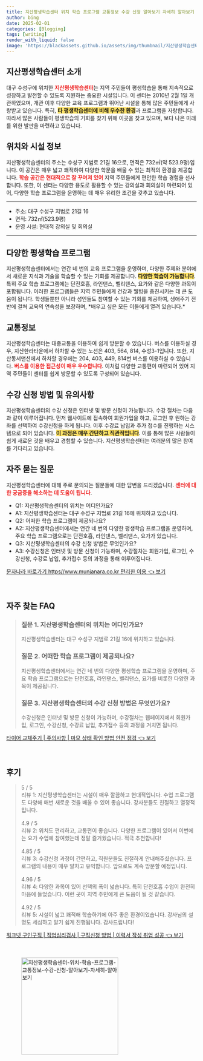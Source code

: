 ```yaml
---
title: 지산평생학습센터 위치 학습 프로그램 교통정보 수강 신청 알아보기 자세히 알아보기
author: bing
date: 2025-02-01
categories: [Blogging]
tags: [writing]
render_with_liquid: false
image: 'https://blackassets.github.io/assets/img/thumbnail/지산평생학습센터-위치-학습-프로그램-교통정보-수강-신청-알아보기-자세히-알아보기.webp'
---
```



<h2 id='지산평생학습센터_소개'>지산평생학습센터 소개</h2>

<p>대구 수성구에 위치한 <b><span style="color: #ee2323;">지산평생학습센터</span></b>는 지역 주민들이 평생학습을 통해 지속적으로 성장하고 발전할 수 있도록 지원하는 중요한 시설입니다. 이 센터는 2010년 2월 1일 개관하였으며, 개관 이후 다양한 교육 프로그램과 뛰어난 시설을 통해 많은 주민들에게 사랑받고 있습니다. 특히, <b><span style="background-color: #ffe066;">타 평생학습센터에 비해 우수한 환경</span></b>과 프로그램을 자랑합니다. 따라서 많은 사람들이 평생학습의 기회를 찾기 위해 이곳을 찾고 있으며, 보다 나은 미래를 위한 발판을 마련하고 있습니다.</p>

<h2 id='위치와_시설_정보'>위치와 시설 정보</h2>

<p>지산평생학습센터의 주소는 수성구 지범로 21길 16으로, 면적은 732㎡(약 523.9평)입니다. 이 공간은 매우 넓고 쾌적하여 다양한 학문을 배울 수 있는 최적의 환경을 제공합니다. <b><span style="color: #ee2323;">학습 공간은 현대적으로 잘 꾸며져 있어</span></b> 지역 주민들에게 편안한 학습 경험을 선사합니다. 또한, 이 센터는 다양한 용도로 활용할 수 있는 강의실과 회의실이 마련되어 있어, 다양한 학습 프로그램을 운영하는 데 매우 유리한 조건을 갖추고 있습니다.</p>

<hr />

<ul>
    <li>주소: 대구 수성구 지범로 21길 16</li>
    <li>면적: 732㎡(523.9평)</li>
    <li>운영 시설: 현대적 강의실 및 회의실</li>
</ul>

<hr />

<h2 id='다양한_평생학습_프로그램'>다양한 평생학습 프로그램</h2>

<p>지산평생학습센터에서는 연간 네 번의 교육 프로그램을 운영하며, 다양한 주제와 분야에서 새로운 지식과 기술을 학습할 수 있는 기회를 제공합니다. <b><span style="background-color: #ffe066;">다양한 학습이 가능합니다</span></b>. 특히 주요 학습 프로그램에는 단전호흡, 라인댄스, 벨리댄스, 요가와 같은 다양한 과목이 포함됩니다. 이러한 프로그램들은 지역 주민들에게 건강과 웰빙을 증진시키는 데 큰 도움이 됩니다. 학생들뿐만 아니라 성인들도 참여할 수 있는 기회를 제공하여, 생애주기 전반에 걸쳐 교육의 연속성을 보장하며, *배우고 싶은 모든 이들에게 열려 있습니다.*</p>

<h2 id='교통정보'>교통정보</h2>

<p>지산평생학습센터는 대중교통을 이용하여 쉽게 방문할 수 있습니다. 버스를 이용하실 경우, 지산한라타운에서 하차할 수 있는 노선은 403, 564, 814, 수성3-1입니다. 또한, 지산동서맨션에서 하차할 경우에는 204, 403, 449, 814번 버스를 이용하실 수 있습니다. <b><span style="color: #ee2323;">버스를 이용한 접근성이 매우 우수합니다</span></b>. 이처럼 다양한 교통편이 마련되어 있어 지역 주민들이 센터를 쉽게 방문할 수 있도록 구성되어 있습니다.</p>

<h2 id='수강신청_방법_및_유의사항'>수강 신청 방법 및 유의사항</h2>

<p>지산평생학습센터의 수강 신청은 인터넷 및 방문 신청이 가능합니다. 수강 절차는 다음과 같이 이루어집니다. 먼저 웹사이트에 접속하여 회원가입을 하고, 로그인 후 원하는 강좌를 선택하여 수강신청을 하게 됩니다. 이후 수강료 납입과 추가 접수를 진행하는 시스템으로 되어 있습니다. <b><span style="background-color: #ffe066;">이 과정은 매우 간단하고 직관적입니다</span></b>. 이를 통해 많은 사람들이 쉽게 새로운 것을 배우고 경험할 수 있습니다. 지산평생학습센터는 여러분의 많은 참여를 기다리고 있습니다.</p>

<h2 id='자주_묻는_질문'>자주 묻는 질문</h2>

<p>지산평생학습센터에 대해 주로 문의되는 질문들에 대한 답변을 드리겠습니다. <b><span style="color: #ee2323;">센터에 대한 궁금증을 해소하는 데 도움이 됩니다</span></b>.</p>

<ul>
    <li>Q1: 지산평생학습센터의 위치는 어디인가요?</li>
    <li>A1: 지산평생학습센터는 대구 수성구 지범로 21길 16에 위치하고 있습니다.</li>
    <li>Q2: 어떠한 학습 프로그램이 제공되나요?</li>
    <li>A2: 지산평생학습센터에서는 연간 네 번의 다양한 평생학습 프로그램을 운영하며, 주요 학습 프로그램으로는 단전호흡, 라인댄스, 벨리댄스, 요가가 있습니다.</li>
    <li>Q3: 지산평생학습센터의 수강 신청 방법은 무엇인가요?</li>
    <li>A3: 수강신청은 인터넷 및 방문 신청이 가능하며, 수강절차는 회원가입, 로그인, 수강신청, 수강료 납입, 추가접수 등의 과정을 통해 이루어집니다.</li>
</ul>


<p><a class="click-button" title="문자나라 바로가기 https//www.munjanara.co.kr 편리한 이용" href="https://blackassets.github.io/posts/%EB%AC%B8%EC%9E%90%EB%82%98%EB%9D%BC-%EB%B0%94%EB%A1%9C%EA%B0%80%EA%B8%B0-httpswww.munjanara.co.kr-%ED%8E%B8%EB%A6%AC%ED%95%9C-%EC%9D%B4%EC%9A%A9/" rel="dofollow">문자나라 바로가기 https//www.munjanara.co.kr 편리한 이용 👈 보기</a></p><br>
<h2 id='자주_찾는_FAQ'>자주 찾는 FAQ</h2>
<div itemscope="" itemtype="https://schema.org/FAQPage">
<blockquote>
<div itemscope="" itemprop="mainEntity" itemtype="https://schema.org/Question">
<h3 itemprop="name">질문 1. 지산평생학습센터의 위치는 어디인가요?</h3>
<div itemscope="" itemprop="acceptedAnswer" itemtype="https://schema.org/Answer">
<span itemprop="text">
<p>지산평생학습센터는 대구 수성구 지범로 21길 16에 위치하고 있습니다.</p>
</span>
</div>
</div>
<div itemscope="" itemprop="mainEntity" itemtype="https://schema.org/Question">
<h3 itemprop="name">질문 2. 어떠한 학습 프로그램이 제공되나요?</h3>
<div itemscope="" itemprop="acceptedAnswer" itemtype="https://schema.org/Answer">
<span itemprop="text">
<p>지산평생학습센터에서는 연간 네 번의 다양한 평생학습 프로그램을 운영하며, 주요 학습 프로그램으로는 단전호흡, 라인댄스, 벨리댄스, 요가를 비롯한 다양한 과목이 제공됩니다.</p>
</span>
</div>
</div>
<div itemscope="" itemprop="mainEntity" itemtype="https://schema.org/Question">
<h3 itemprop="name">질문 3. 지산평생학습센터의 수강 신청 방법은 무엇인가요?</h3>
<div itemscope="" itemprop="acceptedAnswer" itemtype="https://schema.org/Answer">
<span itemprop="text">
<p>수강신청은 인터넷 및 방문 신청이 가능하며, 수강절차는 웹페이지에서 회원가입, 로그인, 수강신청, 수강료 납입, 추가접수 등의 과정을 거치면 됩니다.</p>
</span>
</div>
</div>
</blockquote>
</div>
<p><a class="click-button" title="타이어 교체주기 | 주의사항 | 마모 상태 확인 방법 안전 점검" href="https://blackassets.github.io/posts/%ED%83%80%EC%9D%B4%EC%96%B4-%EA%B5%90%EC%B2%B4%EC%A3%BC%EA%B8%B0-%EC%A3%BC%EC%9D%98%EC%82%AC%ED%95%AD-%EB%A7%88%EB%AA%A8-%EC%83%81%ED%83%9C-%ED%99%95%EC%9D%B8-%EB%B0%A9%EB%B2%95-%EC%95%88%EC%A0%84-%EC%A0%90%EA%B2%80/" rel="dofollow">타이어 교체주기 | 주의사항 | 마모 상태 확인 방법 안전 점검 👈 보기</a></p><br>
<h2 id='후기'>후기</h2>
<div itemscope itemtype="https://schema.org/Product">
  <blockquote>
  <div itemprop="review" itemscope itemtype="https://schema.org/Review">
      <div itemprop="reviewRating" itemscope itemtype="https://schema.org/Rating"> <span itemprop="ratingValue">5</span> / <span itemprop="bestRating">5</span> </div>
      <span itemprop="reviewBody">리뷰 1: 지산평생학습센터는 시설이 매우 깔끔하고 현대적입니다. 수업 프로그램도 다양해 매번 새로운 것을 배울 수 있어 좋습니다. 강사분들도 친절하고 열정적입니다.</span>
  </div>
  <br>
  <div itemprop="review" itemscope itemtype="https://schema.org/Review">
      <div itemprop="reviewRating" itemscope itemtype="https://schema.org/Rating"> <span itemprop="ratingValue">4.9</span> / <span itemprop="bestRating">5</span> </div>
      <span itemprop="reviewBody">리뷰 2: 위치도 편리하고, 교통편이 좋습니다. 다양한 프로그램이 있어서 이번에는 요가 수업에 참여했는데 정말 즐거웠습니다. 적극 추천합니다!</span>
  </div>
  <br>
  <div itemprop="review" itemscope itemtype="https://schema.org/Review">
      <div itemprop="reviewRating" itemscope itemtype="https://schema.org/Rating"> <span itemprop="ratingValue">4.85</span> / <span itemprop="bestRating">5</span> </div>
      <span itemprop="reviewBody">리뷰 3: 수강신청 과정이 간편하고, 직원분들도 친절하게 안내해주셨습니다. 프로그램의 내용이 매우 알차고 유익합니다. 앞으로도 계속 방문할 예정입니다.</span>
  </div>
  <br>
  <div itemprop="review" itemscope itemtype="https://schema.org/Review">
      <div itemprop="reviewRating" itemscope itemtype="https://schema.org/Rating"> <span itemprop="ratingValue">4.96</span> / <span itemprop="bestRating">5</span> </div>
      <span itemprop="reviewBody">리뷰 4: 다양한 과목이 있어 선택의 폭이 넓습니다. 특히 단전호흡 수업이 완전히 마음에 들었습니다. 이런 곳이 지역 주민에게 큰 도움이 될 것 같습니다.</span>
  </div>
  <br>
  <div itemprop="review" itemscope itemtype="https://schema.org/Review">
      <div itemprop="reviewRating" itemscope itemtype="https://schema.org/Rating"> <span itemprop="ratingValue">4.92</span> / <span itemprop="bestRating">5</span> </div>
      <span itemprop="reviewBody">리뷰 5: 시설이 넓고 쾌적해 학습하기에 아주 좋은 환경이었습니다. 강사님의 설명도 세심하고 알기 쉽게 진행됩니다. 감사드립니다!</span>
  </div>
  </blockquote>
</div>
<p><a class="click-button" title="워크넷 구인구직 | 직업심리검사 | 구직신청 방법 | 이력서 작성 취업 성공" href="https://blackassets.github.io/posts/%EC%9B%8C%ED%81%AC%EB%84%B7-%EA%B5%AC%EC%9D%B8%EA%B5%AC%EC%A7%81-%EC%A7%81%EC%97%85%EC%8B%AC%EB%A6%AC%EA%B2%80%EC%82%AC-%EA%B5%AC%EC%A7%81%EC%8B%A0%EC%B2%AD-%EB%B0%A9%EB%B2%95-%EC%9D%B4%EB%A0%A5%EC%84%9C-%EC%9E%91%EC%84%B1-%EC%B7%A8%EC%97%85-%EC%84%B1%EA%B3%B5/" rel="dofollow">워크넷 구인구직 | 직업심리검사 | 구직신청 방법 | 이력서 작성 취업 성공 👈 보기</a></p><br>
<figure class="image"><img src="https://blackassets.github.io/assets/img/thumbnail/지산평생학습센터-위치-학습-프로그램-교통정보-수강-신청-알아보기-자세히-알아보기.webp" alt="지산평생학습센터-위치-학습-프로그램-교통정보-수강-신청-알아보기-자세히-알아보기" width="256" height="256"></figure>